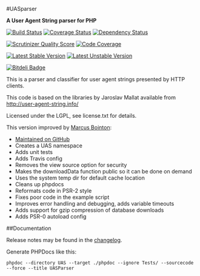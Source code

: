 #UASparser

**A User Agent String parser for PHP**

[![Build Status](https://travis-ci.org/Synchro/UASparser.png?branch=master)](https://travis-ci.org/Synchro/UASparser)
[![Coverage Status](https://coveralls.io/repos/mimmi20/UASparser/badge.png?branch=master)](https://coveralls.io/r/mimmi20/UASparser?branch=master)
[![Dependency Status](https://www.versioneye.com/php/Synchro:UASparser/dev-master/badge.png)](https://www.versioneye.com/php/Synchro:UASparser/dev-master)

[![Scrutinizer Quality Score](https://scrutinizer-ci.com/g/mimmi20/UASparser/badges/quality-score.png?s=77c4592dc25aeeae96806ed5a28e4b8a239668c8)](https://scrutinizer-ci.com/g/mimmi20/UASparser/) 
[![Code Coverage](https://scrutinizer-ci.com/g/mimmi20/UASparser/badges/coverage.png?s=3040011cfecbbc3d940ae0f7ed5551669a4ac21f)](https://scrutinizer-ci.com/g/mimmi20/UASparser/)

[![Latest Stable Version](https://poser.pugx.org/Synchro/UASparser/v/stable.png)](https://packagist.org/packages/Synchro/UASparser)
[![Latest Unstable Version](https://poser.pugx.org/Synchro/UASparser/v/unstable.png)](https://packagist.org/packages/Synchro/UASparser)

[![Bitdeli Badge](https://d2weczhvl823v0.cloudfront.net/Synchro/uasparser/trend.png)](https://bitdeli.com/free "Bitdeli Badge")

This is a parser and classifier for user agent strings presented by HTTP clients.

This code is based on the libraries by Jaroslav Mallat available from http://user-agent-string.info/

Licensed under the LGPL, see license.txt for details.

This version improved by [Marcus Bointon](https://github.com/Synchro):

* [Maintained on GitHub](https://github.com/Synchro/UASparser)
* Creates a UAS namespace
* Adds unit tests
* Adds Travis config
* Removes the view source option for security
* Makes the downloadData function public so it can be done on demand
* Uses the system temp dir for default cache location
* Cleans up phpdocs
* Reformats code in PSR-2 style
* Fixes poor code in the example script
* Improves error handling and debugging, adds variable timeouts
* Adds support for gzip compression of database downloads
* Adds PSR-0 autoload config

##Documentation

Release notes may be found in the [changelog](changelog.md).

Generate PHPDocs like this:

```
phpdoc --directory UAS --target ./phpdoc --ignore Tests/ --sourcecode --force --title UASParser
```